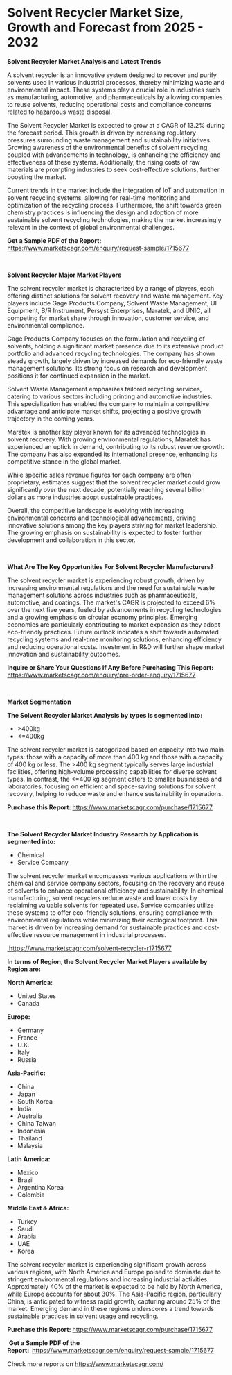 <p><h1>Solvent Recycler Market Size, Growth and Forecast from 2025 - 2032</h1></p><p><strong>Solvent Recycler Market Analysis and Latest Trends</strong></p>
<p><p>A solvent recycler is an innovative system designed to recover and purify solvents used in various industrial processes, thereby minimizing waste and environmental impact. These systems play a crucial role in industries such as manufacturing, automotive, and pharmaceuticals by allowing companies to reuse solvents, reducing operational costs and compliance concerns related to hazardous waste disposal.</p><p>The Solvent Recycler Market is expected to grow at a CAGR of 13.2% during the forecast period. This growth is driven by increasing regulatory pressures surrounding waste management and sustainability initiatives. Growing awareness of the environmental benefits of solvent recycling, coupled with advancements in technology, is enhancing the efficiency and effectiveness of these systems. Additionally, the rising costs of raw materials are prompting industries to seek cost-effective solutions, further boosting the market.</p><p>Current trends in the market include the integration of IoT and automation in solvent recycling systems, allowing for real-time monitoring and optimization of the recycling process. Furthermore, the shift towards green chemistry practices is influencing the design and adoption of more sustainable solvent recycling technologies, making the market increasingly relevant in the context of global environmental challenges.</p></p>
<p><strong>Get a Sample PDF of the Report:&nbsp;</strong> <a href="https://www.marketscagr.com/enquiry/request-sample/1715677?utm_campaign=1126&utm_medium=2&utm_source=Github&utm_content=ia&utm_term=12012025&utm_id=solvent-recycler">https://www.marketscagr.com/enquiry/request-sample/1715677</a></p>
<p>&nbsp;</p>
<p><strong>Solvent Recycler Major Market Players</strong></p>
<p><p>The solvent recycler market is characterized by a range of players, each offering distinct solutions for solvent recovery and waste management. Key players include Gage Products Company, Solvent Waste Management, UI Equipment, B/R Instrument, Persyst Enterprises, Maratek, and UNIC, all competing for market share through innovation, customer service, and environmental compliance.</p><p>Gage Products Company focuses on the formulation and recycling of solvents, holding a significant market presence due to its extensive product portfolio and advanced recycling technologies. The company has shown steady growth, largely driven by increased demands for eco-friendly waste management solutions. Its strong focus on research and development positions it for continued expansion in the market.</p><p>Solvent Waste Management emphasizes tailored recycling services, catering to various sectors including printing and automotive industries. This specialization has enabled the company to maintain a competitive advantage and anticipate market shifts, projecting a positive growth trajectory in the coming years.</p><p>Maratek is another key player known for its advanced technologies in solvent recovery. With growing environmental regulations, Maratek has experienced an uptick in demand, contributing to its robust revenue growth. The company has also expanded its international presence, enhancing its competitive stance in the global market.</p><p>While specific sales revenue figures for each company are often proprietary, estimates suggest that the solvent recycler market could grow significantly over the next decade, potentially reaching several billion dollars as more industries adopt sustainable practices.</p><p>Overall, the competitive landscape is evolving with increasing environmental concerns and technological advancements, driving innovative solutions among the key players striving for market leadership. The growing emphasis on sustainability is expected to foster further development and collaboration in this sector.</p></p>
<p>&nbsp;</p>
<p><strong>What Are The Key Opportunities For Solvent Recycler Manufacturers?</strong></p>
<p><p>The solvent recycler market is experiencing robust growth, driven by increasing environmental regulations and the need for sustainable waste management solutions across industries such as pharmaceuticals, automotive, and coatings. The market's CAGR is projected to exceed 6% over the next five years, fueled by advancements in recycling technologies and a growing emphasis on circular economy principles. Emerging economies are particularly contributing to market expansion as they adopt eco-friendly practices. Future outlook indicates a shift towards automated recycling systems and real-time monitoring solutions, enhancing efficiency and reducing operational costs. Investment in R&D will further shape market innovation and sustainability outcomes.</p></p>
<p><strong>Inquire or Share Your Questions If Any Before Purchasing This Report:</strong> <a href="https://www.marketscagr.com/enquiry/pre-order-enquiry/1715677?utm_campaign=1126&utm_medium=2&utm_source=Github&utm_content=ia&utm_term=12012025&utm_id=solvent-recycler">https://www.marketscagr.com/enquiry/pre-order-enquiry/1715677</a></p>
<p>&nbsp;</p>
<p><strong>Market Segmentation</strong></p>
<p><strong>The Solvent Recycler Market Analysis by types is segmented into:</strong></p>
<p><ul><li>>400kg</li><li><=400kg</li></ul></p>
<p><p>The solvent recycler market is categorized based on capacity into two main types: those with a capacity of more than 400 kg and those with a capacity of 400 kg or less. The >400 kg segment typically serves large industrial facilities, offering high-volume processing capabilities for diverse solvent types. In contrast, the <=400 kg segment caters to smaller businesses and laboratories, focusing on efficient and space-saving solutions for solvent recovery, helping to reduce waste and enhance sustainability in operations.</p></p>
<p><strong>Purchase this Report:&nbsp;</strong><a href="https://www.marketscagr.com/purchase/1715677?utm_campaign=1126&utm_medium=2&utm_source=Github&utm_content=ia&utm_term=12012025&utm_id=solvent-recycler">https://www.marketscagr.com/purchase/1715677</a></p>
<p>&nbsp;</p>
<p><strong>The Solvent Recycler Market Industry Research by Application is segmented into:</strong></p>
<p><ul><li>Chemical</li><li>Service Company</li></ul></p>
<p><p>The solvent recycler market encompasses various applications within the chemical and service company sectors, focusing on the recovery and reuse of solvents to enhance operational efficiency and sustainability. In chemical manufacturing, solvent recyclers reduce waste and lower costs by reclaiming valuable solvents for repeated use. Service companies utilize these systems to offer eco-friendly solutions, ensuring compliance with environmental regulations while minimizing their ecological footprint. This market is driven by increasing demand for sustainable practices and cost-effective resource management in industrial processes.</p></p>
<p><a href="https://www.marketscagr.com/solvent-recycler-r1715677?utm_campaign=1126&utm_medium=2&utm_source=Github&utm_content=ia&utm_term=12012025&utm_id=solvent-recycler">&nbsp;https://www.marketscagr.com/solvent-recycler-r1715677</a></p>
<p><strong>In terms of Region, the Solvent Recycler Market Players available by Region are:</strong></p>
<p>
    <p> <strong> North America: </strong>
        <ul>
            <li>United States</li>
            <li>Canada</li>
        </ul>
        </p> 
    <p> <strong> Europe: </strong>
        <ul>
            <li>Germany</li>
            <li>France</li>
            <li>U.K.</li>
            <li>Italy</li>
            <li>Russia</li>
        </ul>
        </p> 
    <p> <strong> Asia-Pacific: </strong>
        <ul>
            <li>China</li>
            <li>Japan</li>
            <li>South Korea</li>
            <li>India</li>
            <li>Australia</li>
            <li>China Taiwan</li>
            <li>Indonesia</li>
            <li>Thailand</li>
            <li>Malaysia</li>
        </ul>
        </p> 
    <p> <strong> Latin America: </strong>
        <ul>
            <li>Mexico</li>
            <li>Brazil</li>
            <li>Argentina Korea</li>
            <li>Colombia</li>
        </ul>
        </p> 
    <p> <strong> Middle East & Africa: </strong>
        <ul>
            <li>Turkey</li>
            <li>Saudi</li>
            <li>Arabia</li>
            <li>UAE</li>
            <li>Korea</li>
        </ul>
    </p>
    </p>
<p><p>The solvent recycler market is experiencing significant growth across various regions, with North America and Europe poised to dominate due to stringent environmental regulations and increasing industrial activities. Approximately 40% of the market is expected to be held by North America, while Europe accounts for about 30%. The Asia-Pacific region, particularly China, is anticipated to witness rapid growth, capturing around 25% of the market. Emerging demand in these regions underscores a trend towards sustainable practices in solvent usage and recycling.</p></p>
<p><strong>Purchase this Report: </strong><a href="https://www.marketscagr.com/purchase/1715677?utm_campaign=1126&utm_medium=2&utm_source=Github&utm_content=ia&utm_term=12012025&utm_id=solvent-recycler">https://www.marketscagr.com/purchase/1715677</a></p>
<p>&nbsp;<strong>Get a Sample PDF of the Report:&nbsp;&nbsp;</strong><a href="https://www.marketscagr.com/enquiry/request-sample/1715677?utm_campaign=1126&utm_medium=2&utm_source=Github&utm_content=ia&utm_term=12012025&utm_id=solvent-recycler">https://www.marketscagr.com/enquiry/request-sample/1715677</a></p>
<p><strong></strong></p>
<p>Check more reports on <a href="https://www.marketscagr.com/?utm_campaign=1126&utm_medium=2&utm_source=Github&utm_content=ia&utm_term=12012025&utm_id=solvent-recycler">https://www.marketscagr.com/</a></p>